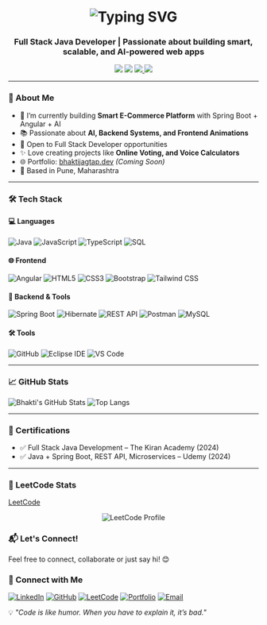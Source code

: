 <h1 align="center">
  <img src="https://readme-typing-svg.demolab.com?font=Fira+Code&size=28&pause=1000&color=F7C01B&width=800&center=true&vCenter=true&lines=Hi+%F0%9F%91%8B%2C+I'm+Bhakti+Jagtap;Full+Stack+Java+Developer+%7C+Spring+Boot;Welcome+to+my+GitHub+Profile+%F0%9F%8C%9F;Explore+my+projects+and+connect+with+me!" alt="Typing SVG" />
</h1>



<h3 align="center">Full Stack Java Developer | Passionate about building smart, scalable, and AI-powered web apps</h3>

<p align="center">
  <a href="mailto:jagtapbhakti22@gmail.com"><img src="https://img.shields.io/badge/Gmail-D14836?style=for-the-badge&logo=gmail&logoColor=white"/></a>
  <a href="https://www.linkedin.com/in/bhakti-jagtap-397685293"><img src="https://img.shields.io/badge/LinkedIn-blue?style=for-the-badge&logo=linkedin&logoColor=white"/></a>
  <a href="(https://bhaktijagtap.github.io/Bhakti_Portfolio/)"> <img src="https://img.shields.io/badge/Portfolio-121212?style=for-the-badge&logo=google-chrome&logoColor=white"/> </a>
  <a href="https://github.com/bhaktijagtap"><img src="https://img.shields.io/github/followers/bhaktijagtap?label=Follow&style=social"/></a>
</p>



---

### 💫 About Me
- 🌱 I’m currently building **Smart E-Commerce Platform** with Spring Boot + Angular + AI
- 📚 Passionate about **AI, Backend Systems, and Frontend Animations**
- 💼 Open to Full Stack Developer opportunities
- ✨ Love creating projects like **Online Voting, and Voice Calculators**
- 🌐 Portfolio: [bhaktijagtap.dev](https://bhaktijagtap.dev) *(Coming Soon)*
- 📍 Based in Pune, Maharashtra

---

### 🛠️ Tech Stack

#### 💻 Languages
![Java](https://img.shields.io/badge/Java-orange?style=flat&logo=java&logoColor=white)
![JavaScript](https://img.shields.io/badge/JavaScript-yellow?style=flat&logo=javascript&logoColor=black)
![TypeScript](https://img.shields.io/badge/TypeScript-blue?style=flat&logo=typescript&logoColor=white)
![SQL](https://img.shields.io/badge/SQL-lightgrey?style=flat&logo=mysql)

#### 🌐 Frontend
![Angular](https://img.shields.io/badge/Angular-DD0031?style=flat&logo=angular&logoColor=white)
![HTML5](https://img.shields.io/badge/HTML5-E34F26?style=flat&logo=html5&logoColor=white)
![CSS3](https://img.shields.io/badge/CSS3-1572B6?style=flat&logo=css3&logoColor=white)
![Bootstrap](https://img.shields.io/badge/Bootstrap-purple?style=flat&logo=bootstrap)
![Tailwind CSS](https://img.shields.io/badge/TailwindCSS-38B2AC?style=flat&logo=tailwind-css&logoColor=white)

#### 🔧 Backend & Tools
![Spring Boot](https://img.shields.io/badge/Spring_Boot-6DB33F?style=flat&logo=spring-boot&logoColor=white)
![Hibernate](https://img.shields.io/badge/Hibernate-59666C?style=flat&logo=hibernate&logoColor=white)
![REST API](https://img.shields.io/badge/REST-API-green?style=flat)
![Postman](https://img.shields.io/badge/Postman-FF6C37?style=flat&logo=postman)
![MySQL](https://img.shields.io/badge/MySQL-4479A1?style=flat&logo=mysql&logoColor=white)

#### 🛠️ Tools
![GitHub](https://img.shields.io/badge/GitHub-black?style=flat&logo=github)
![Eclipse IDE](https://img.shields.io/badge/Eclipse-2C2255?style=flat&logo=eclipse-ide&logoColor=white)
![VS Code](https://img.shields.io/badge/VSCode-007ACC?style=flat&logo=visual-studio-code)

---

### 📈 GitHub Stats

![Bhakti's GitHub Stats](https://github-readme-stats.vercel.app/api?username=bhaktijagtap&show_icons=true&theme=radical)
![Top Langs](https://github-readme-stats.vercel.app/api/top-langs/?username=bhaktijagtap&layout=compact&theme=radical)

---

### 📜 Certifications

- ✅ Full Stack Java Development – The Kiran Academy (2024)  
- ✅ Java + Spring Boot, REST API, Microservices – Udemy (2024)

---
 
### 📘 LeetCode Stats
<a href="https://leetcode.com/u/bhakti_jagtap/" target="_blank">LeetCode</a>
<p align="center">
  <img src="https://leetcard.jacoblin.cool/bhakti_jagtap?theme=dark&font=Fira+Code&ext=contest" alt="LeetCode Profile"/>
</p>

### 📬 Let's Connect!

Feel free to connect, collaborate or just say hi! 😊 
### 🔗 Connect with Me

[![LinkedIn](https://img.shields.io/badge/-LinkedIn-blue?style=flat&logo=linkedin)](https://www.linkedin.com/in/bhakti-jagtap-397685293)
[![GitHub](https://img.shields.io/badge/-GitHub-181717?style=flat&logo=github)](https://github.com/bhaktijagtap)
[![LeetCode](https://img.shields.io/badge/-LeetCode-FFA116?style=flat&logo=leetcode&logoColor=black)](https://leetcode.com/u/bhakti_jagtap/)
[![Portfolio](https://img.shields.io/badge/-Portfolio-121212?style=flat&logo=google-chrome&logoColor=white)]([https://bhaktijagtap.dev](https://bhaktijagtap.github.io/Bhakti_Portfolio/))
[![Email](https://img.shields.io/badge/-Email-D14836?style=flat&logo=gmail&logoColor=white)](mailto:jagtapbhakti22@gmail.com)


 💡 *"Code is like humor. When you have to explain it, it’s bad."*

